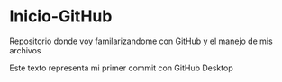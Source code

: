 # Inicio-GitHub
Repositorio donde voy familarizandome con GitHub y el manejo de mis archivos

Este texto representa mi primer commit con GitHub Desktop
